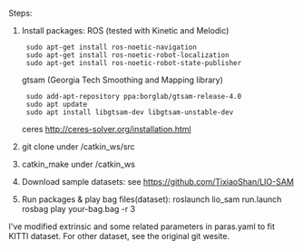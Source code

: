 Steps:
1. Install packages:
    ROS (tested with Kinetic and Melodic)
    
        sudo apt-get install ros-noetic-navigation
        sudo apt-get install ros-noetic-robot-localization
        sudo apt-get install ros-noetic-robot-state-publisher
        
    gtsam (Georgia Tech Smoothing and Mapping library)
    
        sudo add-apt-repository ppa:borglab/gtsam-release-4.0
        sudo apt update
        sudo apt install libgtsam-dev libgtsam-unstable-dev
        
    ceres
        http://ceres-solver.org/installation.html        
        
2. git clone under /catkin_ws/src
3. catkin_make under /catkin_ws
4. Download sample datasets: see https://github.com/TixiaoShan/LIO-SAM
5. Run packages & play bag files(dataset):
    roslaunch lio_sam run.launch
    rosbag play your-bag.bag -r 3
    
I've modified extrinsic and some related parameters in paras.yaml to fit KITTI dataset.
For other dataset, see the original git wesite.
